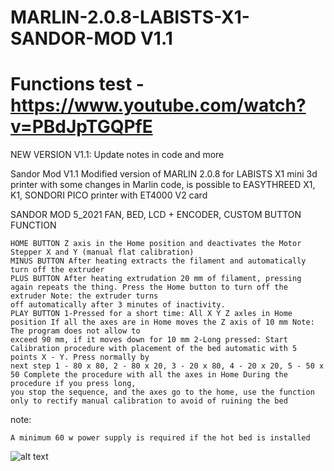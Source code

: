 # MARLIN-2.0.8-LABISTS-X1-SANDOR-MOD V1.1
# Functions test - https://www.youtube.com/watch?v=PBdJpTGQPfE

NEW VERSION V1.1: Update notes in code and more

Sandor Mod V1.1 Modified version of MARLIN 2.0.8 for LABISTS X1 mini 3d printer 
with some changes in Marlin code, is possible to EASYTHREED X1, K1, SONDORI PICO printer 
with ET4000 V2 card

SANDOR MOD 5_2021 FAN, BED, LCD + ENCODER, CUSTOM BUTTON FUNCTION

    HOME BUTTON Z axis in the Home position and deactivates the Motor Stepper X and Y (manual flat calibration)
    MINUS BUTTON After heating extracts the filament and automatically turn off the extruder
    PLUS BUTTON After heating extrudation 20 mm of filament, pressing again repeats the thing. Press the Home button to turn off the extruder Note: the extruder turns 
    off automatically after 3 minutes of inactivity.
    PLAY BUTTON 1-Pressed for a short time: All X Y Z axles in Home position If all the axes are in Home moves the Z axis of 10 mm Note: The program does not allow to 
    exceed 90 mm, if it moves down for 10 mm 2-Long pressed: Start Calibration procedure with placement of the bed automatic with 5 points X - Y. Press normally by 
    next step 1 - 80 x 80, 2 - 80 x 20, 3 - 20 x 80, 4 - 20 x 20, 5 - 50 x 50 Complete the procedure with all the axes in Home During the procedure if you press long, 
    you stop the sequence, and the axes go to the home, use the function only to rectify manual calibration to avoid of ruining the bed

note:

    A minimum 60 w power supply is required if the hot bed is installed

![alt text](https://github.com/sandor-ino/MARLIN-2.0.8-LABISTS-X1-SANDOR-MOD/blob/SANDOR-MOD-V1.1/w_PINOUT%20sandor%20mod%20V1.jpg)
